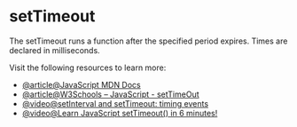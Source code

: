 # setTimeout

The setTimeout runs a function after the specified period expires. Times are declared in milliseconds.

Visit the following resources to learn more:

- [@article@JavaScript MDN Docs](https://developer.mozilla.org/en-US/docs/Web/API/setTimeout)
- [@article@W3Schools – JavaScript - setTimeOut](https://www.w3schools.com/jsref/met_win_settimeout.asp)
- [@video@setInterval and setTimeout: timing events](https://www.youtube.com/watch?v=kOcFZV3c75I)
- [@video@Learn JavaScript setTimeout() in 6 minutes!](https://www.youtube.com/watch?v=shWr5DNVeCI)

